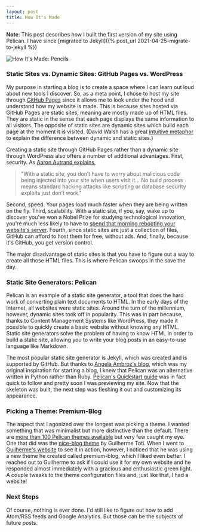 ```yaml
---
layout: post
title: How It's Made
---
```


**Note**: This post describes how I built the first version of my site using Pelican. I
have since [migrated to Jekyll]({% post_url 2021-04-25-migrate-to-jekyll %})

![How It's Made: Pencils](http://i.imgur.com/788bA.gif)

### Static Sites vs. Dynamic Sites: GitHub Pages vs. WordPress
My purpose in starting a blog is to create a space where I can learn out loud
about new tools I discover. So, as a meta point, I chose to host my site through
[GitHub Pages](https://pages.github.com) since it allows me to look under the
hood and understand how my website is made. This is because sites hosted via
GitHub Pages are static sites, meaning are mostly made up of HTML files. They
are static in the sense that each page displays the same information to all
visitors. The opposite of static sites are dynamic sites which build each page
at the moment it is visited. (David Walsh has a great [intuitive
metaphor](https://davidwalsh.name/introduction-static-site-generators) to
explain the difference between dynamic and static sites.)

Creating a static site through GitHub Pages rather than a dynamic site through
WordPress also offers a number of additional advantages. First, security. As
[Aaron Autrand
explains](https://www.netlify.com/blog/2016/05/18/9-reasons-your-site-should-be-static/),

> "With a static site, you don’t have to worry about malicious code being
> injected into your site when users visit it... No build process means standard
> hacking attacks like scripting or database security exploits just don’t work."

Second, speed. Your pages load much faster when they are being written on the
fly. Third, scalability. With a static site, if you, say, wake up to discover
you've won a Nobel Prize for studying technological innovation, you're much less
likely to have to [spend that morning rebooting your website's
server](https://twitter.com/paulmromer/status/1049256472423682051). Fourth,
since static sites are just a collection of files, GitHub can afford to host
them for free, without ads. And, finally, because it's GitHub, you get version
control.

The major disadvantage of static sites is that you have to figure out a way to
create all those HTML files. This is where Pelican swoops in the save the day.

### Static Site Generators: Pelican
Pelican is an example of a static site generator, a tool that does the hard work
of converting plain text documents to HTML. In the early days of the Internet,
all websites were static sites. Around the turn of the millennium, however,
dynamic sites took off in popularity. This was in part because, thanks to
Content Management Systems like WordPress, they made it possible to quickly
create a basic website without knowing any HTML.  Static site generators solve
the problem of having to know HTML in order to build a static site, allowing you
to write your blog posts in an easy-to-use language like Markdown.

The most popular static site generator is Jekyll, which was created and is
supported by GitHub. But thanks to [Angela Ambroz's
blog](http://angelaambroz.com/blog/index.html), which was my original
inspiration for starting a blog, I knew that Pelican was an alternative written
in Python rather than Ruby. [Pelican's Quickstart
guide](http://docs.getpelican.com/en/stable/quickstart.html) was in fact quick
to follow and pretty soon I was previewing my site. Now that the skeleton was
built, the next step was fleshing it out and customizing its appearance.

### Picking a Theme: Premium-Blog
The aspect that I agonized over the longest was picking a theme. I wanted
something that was minimalist but more distinctive than the default. There are
[more than 100 Pelican themes available](http://www.pelicanthemes.com) but very
few caught my eye. One that did was the [nice-blog
theme](https://github.com/guilherme-toti/nice-blog) by Guilherme Toti. When I
went to [Guilherme's website](http://guilhermetoti.com/) to see it in action,
however, I noticed that he was using a new theme he created called premium-blog,
which I liked even better. I reached out to Guilherme to ask if I could use it
for my own website and he responded almost immediately with a gracious and
enthusiastic green light. A couple tweaks to the theme configuration files and,
just like that, I had a website!

### Next Steps
Of course, nothing is ever done. I'd still like to figure out how to add
Atom/RSS feeds and Google Analytics. But those can be the subjects of future
posts.
